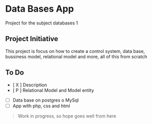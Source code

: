 # Data Bases App

Project for the subject databases 1 

## Project Initiative

This project is focus on how to create a control system, data base, bussiness model, relational model and more, all of this from scratch

## To Do

- [ X ] Description
- [ P ] Relational Model and Model entity
- [ ] Data base on postgres o MySql
- [ ] App with php, css and html

> Work in progress, so hope goes well from here

